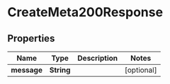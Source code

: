 

# CreateMeta200Response


## Properties

| Name | Type | Description | Notes |
|------------ | ------------- | ------------- | -------------|
|**message** | **String** |  |  [optional] |



